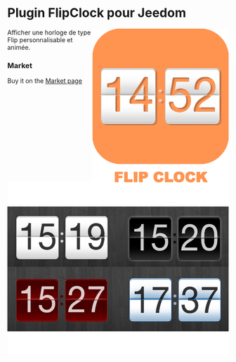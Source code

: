 # Plugin FlipClock pour Jeedom

<img src="doc/images/FlipClock_icon.png" align="right">

Afficher une horloge de type Flip personnalisable et animée.


### Market

Buy it on the [Market page](https://www.jeedom.com/market/index.php?v=d&p=market&type=plugin&&name=FlipClock)

<img src="doc/images/FlipClock_screenshot1.png" align="center">